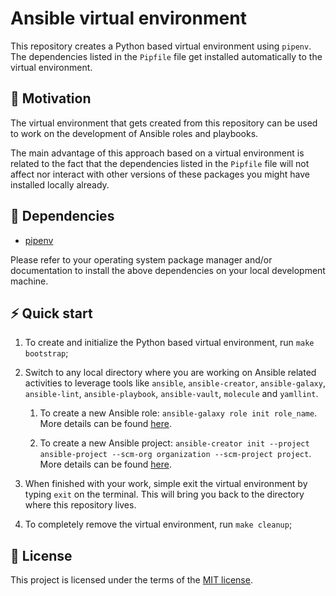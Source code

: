 # Ansible virtual environment

This repository creates a Python based virtual environment using `pipenv`. The dependencies listed in the `Pipfile` file get installed automatically to the virtual environment.

## 🚀 Motivation

The virtual environment that gets created from this repository can be used to work on the development of Ansible roles and playbooks.

The main advantage of this approach based on a virtual environment is related to the fact that the dependencies listed in the `Pipfile` file will not affect nor interact with other versions of these packages you might have installed locally already.

## 🧰 Dependencies

- [pipenv][01]

Please refer to your operating system package manager and/or documentation to install the above dependencies on your local development machine.

## ⚡ Quick start

1. To create and initialize the Python based virtual environment, run `make bootstrap`;

1. Switch to any local directory where you are working on Ansible related activities to leverage tools like `ansible`, `ansible-creator`, `ansible-galaxy`, `ansible-lint`, `ansible-playbook`, `ansible-vault`, `molecule` and `yamllint`.

    1. To create a new Ansible role: `ansible-galaxy role init role_name`. More details can be found [here][02].

    1. To create a new Ansible project: `ansible-creator init --project ansible-project --scm-org organization --scm-project project`. More details can be found [here][03].

1. When finished with your work, simple exit the virtual environment by typing `exit` on the terminal. This will bring you back to the directory where this repository lives.

1. To completely remove the virtual environment, run `make cleanup`;

## 📝 License

This project is licensed under the terms of the [MIT license][04].

[01]: https://pipenv.pypa.io/en/latest/
[02]: https://www.redhat.com/sysadmin/developing-ansible-role
[03]: https://ansible.readthedocs.io/projects/creator/installing/#initialize-ansible-project
[04]: /LICENSE

